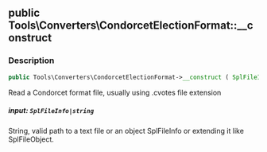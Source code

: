 ## public Tools\Converters\CondorcetElectionFormat::__construct

### Description    

```php
public Tools\Converters\CondorcetElectionFormat->__construct ( SplFileInfo|string input )
```

Read a Condorcet format file, usually using .cvotes file extension
    

##### **input:** *```SplFileInfo|string```*   
String, valid path to a text file or an object SplFileInfo or extending it like SplFileObject.    
